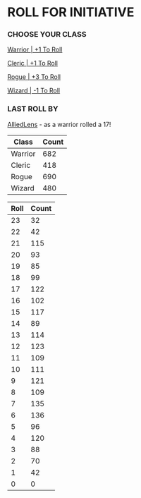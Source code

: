 # ROLL FOR INITIATIVE
### CHOOSE YOUR CLASS

[Warrior | +1 To Roll](https://github.com/benjaminsampica/benjaminsampica/issues/new?title=roll%7Cwarrior&body=Just+click+%27Submit+new+issue%27.)

[Cleric | +1 To Roll](https://github.com/benjaminsampica/benjaminsampica/issues/new?title=roll%7Ccleric&body=Just+click+%27Submit+new+issue%27.)

[Rogue | +3 To Roll](https://github.com/benjaminsampica/benjaminsampica/issues/new?title=roll%7Crogue&body=Just+click+%27Submit+new+issue%27.)

[Wizard | -1 To Roll](https://github.com/benjaminsampica/benjaminsampica/issues/new?title=roll%7Cwizard&body=Just+click+%27Submit+new+issue%27.)
### LAST ROLL BY
[AlliedLens](https://www.github.com/AlliedLens) - as a warrior rolled a 17!

|Class|Count|
|-|-|
|Warrior|682|
|Cleric|418|
|Rogue|690|
|Wizard|480|

|Roll|Count|
|-|-|
|23|32
|22|42
|21|115
|20|93
|19|85
|18|99
|17|122
|16|102
|15|117
|14|89
|13|114
|12|123
|11|109
|10|111
|9|121
|8|109
|7|135
|6|136
|5|96
|4|120
|3|88
|2|70
|1|42
|0|0
